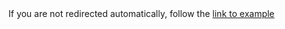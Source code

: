 <!DOCTYPE HTML>
<html lang="en-US">
    <head>
        <meta charset="UTF-8">
        <meta http-equiv="refresh" content="1;url=https://www.lab41.org/anything2vec/">
        <script type="text/javascript">
            window.location.href = "https://www.lab41.org/anything2vec/"
        </script>
        <title>Page Redirection</title>
    </head>
    <body>
        <!-- Note: don't tell people to `click` the link, just tell them that it is a link. -->
        If you are not redirected automatically, follow the <a href='http://example.com'>link to example</a>
    </body>
</html>
